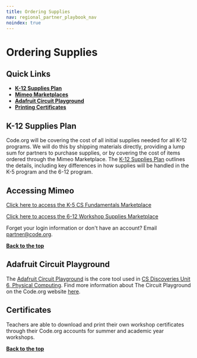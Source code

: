 ```yaml
---
title: Ordering Supplies
nav: regional_partner_playbook_nav
noindex: true
---
```

<a id="top"></a>

# Ordering Supplies

## Quick Links

- **[K-12 Supplies Plan](#plan)**<br/>
- **[Mimeo Marketplaces](#mimeo)**<br/>
- **[Adafruit Circuit Playground](#adafruit)**<br/>
- **[Printing Certificates](#certs)**<br/>


<a id="plan"></a>
## K-12 Supplies Plan

Code.org will be covering the cost of all initial supplies needed for all K-12 programs. We will do this by shipping materials directly, providing a lump sum for partners to purchase supplies, or by covering the cost of items ordered through the Mimeo Marketplace. The [K-12 Supplies Plan](https://docs.google.com/document/d/1NJHr2B469TqUjIOFSGomN5yUyu9Pqg9jTI_aYPFmGlY/edit) outlines the details, including key differences in how supplies will be handled in the K-5 program and the 6-12 program.

<a id="mimeo"></a>
## Accessing Mimeo

[Click here to access the K-5 CS Fundamentals Marketplace](https://marketplace.mimeo.com/codeorg)

[Click here to access the 6-12 Workshop Supplies Marketplace](https://marketplace.mimeo.com/codeorgworkshop)

Forget your login information or don't have an account? Email partner@code.org.



[**Back to the top**](#top)

<a id="adafruit"></a>
## Adafruit Circuit Playground

The [Adafruit Circuit Playground](https://www.adafruit.com/product/3399) is the core tool used in [CS Discoveries Unit 6, Physical Computing](https://studio.code.org/s/csd6). Find more information about The Circuit Playground on the Code.org website [here](https://code.org/circuitplayground).



<a id="certs"></a>
## Certificates

Teachers are able to download and print their own workshop certificates through their Code.org accounts for summer and academic year workshops.

[**Back to the top**](#top)


